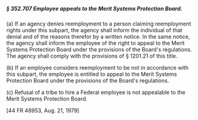 ##### § 352.707 Employee appeals to the Merit Systems Protection Board. #####

(a) If an agency denies reemployment to a person claiming reemployment rights under this subpart, the agency shall inform the individual of that denial and of the reasons therefor by a written notice. In the same notice, the agency shall inform the employee of the right to appeal to the Merit Systems Protection Board under the provisions of the Board's regulations. The agency shall comply with the provisions of § 1201.21 of this title.

(b) If an employee considers reemployment to be not in accordance with this subpart, the employee is entitled to appeal to the Merit Systems Protection Board under the provisions of the Board's regulations.

(c) Refusal of a tribe to hire a Federal employee is not appealable to the Merit Systems Protection Board.

[44 FR 48953, Aug. 21, 1979]